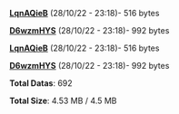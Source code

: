 [**LqnAQieB**](/data/LqnAQieB.txt) (28/10/22 - 23:18)- 516 bytes

[**D6wzmHYS**](/data/D6wzmHYS.txt) (28/10/22 - 23:18)- 992 bytes

[**LqnAQieB**](/data/LqnAQieB.txt) (28/10/22 - 23:18)- 516 bytes

[**D6wzmHYS**](/data/D6wzmHYS.txt) (28/10/22 - 23:18)- 992 bytes

**Total Datas**: 692

**Total Size**: 4.53 MB / 4.5 MB